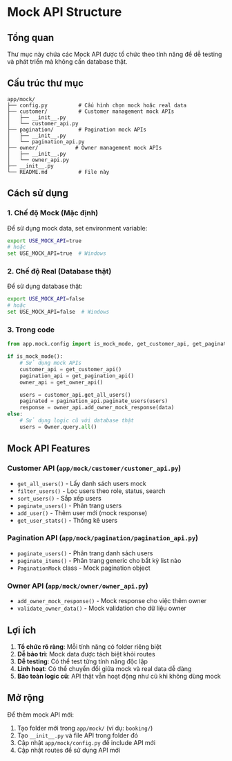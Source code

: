 # Mock API Structure

## Tổng quan

Thư mục này chứa các Mock API được tổ chức theo tính năng để dễ testing và phát triển mà không cần database thật.

## Cấu trúc thư mục

```
app/mock/
├── config.py          # Cấu hình chọn mock hoặc real data
├── customer/          # Customer management mock APIs
│   ├── __init__.py
│   └── customer_api.py
├── pagination/        # Pagination mock APIs
│   ├── __init__.py
│   └── pagination_api.py
├── owner/            # Owner management mock APIs
│   ├── __init__.py
│   └── owner_api.py
├── __init__.py
└── README.md          # File này
```

## Cách sử dụng

### 1. Chế độ Mock (Mặc định)

Để sử dụng mock data, set environment variable:

```bash
export USE_MOCK_API=true
# hoặc
set USE_MOCK_API=true  # Windows
```

### 2. Chế độ Real (Database thật)

Để sử dụng database thật:

```bash
export USE_MOCK_API=false
# hoặc
set USE_MOCK_API=false  # Windows
```

### 3. Trong code

```python
from app.mock.config import is_mock_mode, get_customer_api, get_pagination_api, get_owner_api

if is_mock_mode():
    # Sử dụng mock APIs
    customer_api = get_customer_api()
    pagination_api = get_pagination_api()
    owner_api = get_owner_api()

    users = customer_api.get_all_users()
    paginated = pagination_api.paginate_users(users)
    response = owner_api.add_owner_mock_response(data)
else:
    # Sử dụng logic cũ với database thật
    users = Owner.query.all()
```

## Mock API Features

### Customer API (`app/mock/customer/customer_api.py`)

- `get_all_users()` - Lấy danh sách users mock
- `filter_users()` - Lọc users theo role, status, search
- `sort_users()` - Sắp xếp users
- `paginate_users()` - Phân trang users
- `add_user()` - Thêm user mới (mock response)
- `get_user_stats()` - Thống kê users

### Pagination API (`app/mock/pagination/pagination_api.py`)

- `paginate_users()` - Phân trang danh sách users
- `paginate_items()` - Phân trang generic cho bất kỳ list nào
- `PaginationMock` class - Mock pagination object

### Owner API (`app/mock/owner/owner_api.py`)

- `add_owner_mock_response()` - Mock response cho việc thêm owner
- `validate_owner_data()` - Mock validation cho dữ liệu owner

## Lợi ích

1. **Tổ chức rõ ràng**: Mỗi tính năng có folder riêng biệt
2. **Dễ bảo trì**: Mock data được tách biệt khỏi routes
3. **Dễ testing**: Có thể test từng tính năng độc lập
4. **Linh hoạt**: Có thể chuyển đổi giữa mock và real data dễ dàng
5. **Bảo toàn logic cũ**: API thật vẫn hoạt động như cũ khi không dùng mock

## Mở rộng

Để thêm mock API mới:

1. Tạo folder mới trong `app/mock/` (ví dụ: `booking/`)
2. Tạo `__init__.py` và file API trong folder đó
3. Cập nhật `app/mock/config.py` để include API mới
4. Cập nhật routes để sử dụng API mới
